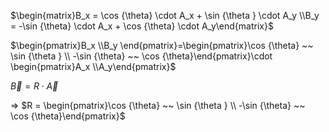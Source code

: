 $\begin{matrix}B_x = \cos {\theta} \cdot A_x + \sin {\theta } \cdot A_y \\B_y = -\sin {\theta} \cdot A_x + \cos {\theta} \cdot A_y\end{matrix}$ 

$\begin{pmatrix}B_x \\B_y \end{pmatrix}=\begin{pmatrix}\cos {\theta} ~~  \sin {\theta } \\ -\sin {\theta} ~~ \cos {\theta}\end{pmatrix}\cdot \begin{pmatrix}A_x \\A_y\end{pmatrix}$ 

$\vec{B} = R \cdot \vec{A}$ 

$\Rightarrow$ $R = \begin{pmatrix}\cos {\theta} ~~  \sin {\theta } \\ -\sin {\theta} ~~ \cos {\theta}\end{pmatrix}$ 


